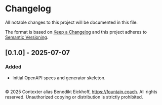 # Changelog

All notable changes to this project will be documented in this file.

The format is based on [Keep a Changelog](https://keepachangelog.com/) and this project adheres to [Semantic Versioning](https://semver.org/spec/v2.0.0.html).

## [0.1.0] - 2025-07-07
### Added
- Initial OpenAPI specs and generator skeleton.

```
```
© 2025 Contexter alias Benedikt Eickhoff, https://fountain.coach. All rights reserved.
Unauthorized copying or distribution is strictly prohibited.
```
